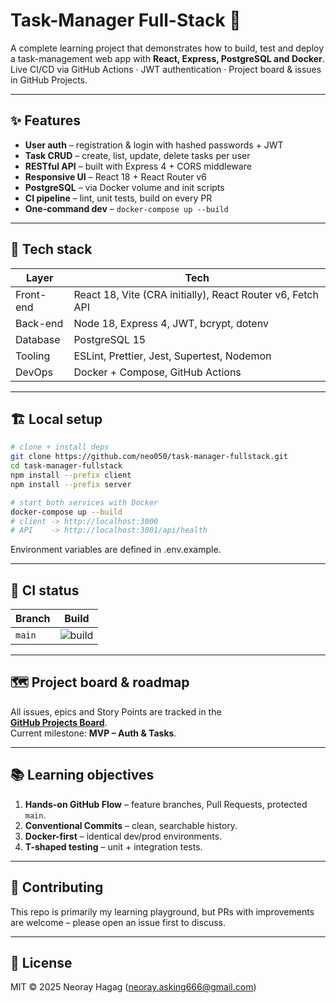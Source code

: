 # Task-Manager Full-Stack 🚀

A complete learning project that demonstrates how to build, test and deploy a task-management web app with **React, Express, PostgreSQL and Docker**.  
Live CI/CD via GitHub Actions · JWT authentication · Project board & issues in GitHub Projects.

---

## ✨ Features
- **User auth** – registration & login with hashed passwords + JWT  
- **Task CRUD** – create, list, update, delete tasks per user  
- **RESTful API** – built with Express 4 + CORS middleware  
- **Responsive UI** – React 18 + React Router v6  
- **PostgreSQL** – via Docker volume and init scripts  
- **CI pipeline** – lint, unit tests, build on every PR  
- **One-command dev** – `docker-compose up --build`

---

## 📁 Tech stack

| Layer     | Tech                                                                          |
|-----------|-------------------------------------------------------------------------------|
| Front-end | React 18, Vite (CRA initially), React Router v6, Fetch API                    |
| Back-end  | Node 18, Express 4, JWT, bcrypt, dotenv                                      |
| Database  | PostgreSQL 15                                                                 |
| Tooling   | ESLint, Prettier, Jest, Supertest, Nodemon                                    |
| DevOps    | Docker + Compose, GitHub Actions                                              |

---

## 🏗️ Local setup

```bash
# clone + install deps
git clone https://github.com/neo050/task-manager-fullstack.git
cd task-manager-fullstack
npm install --prefix client
npm install --prefix server

# start both services with Docker
docker-compose up --build
# client -> http://localhost:3000
# API    -> http://localhost:3001/api/health
```
Environment variables are defined in .env.example.

---

## 🚦 CI status

| Branch | Build |
|--------|-------|
| `main` | ![build](https://github.com/neo050/task-manager-fullstack/actions/workflows/build.yml/badge.svg) |

---

## 🗺 Project board & roadmap

All issues, epics and Story Points are tracked in the  
[**GitHub Projects Board**](https://github.com/neo050/task-manager-fullstack/projects/1).  
Current milestone: **MVP – Auth & Tasks**.

---

## 📚 Learning objectives

1. **Hands-on GitHub Flow** – feature branches, Pull Requests, protected `main`.
2. **Conventional Commits** – clean, searchable history.
3. **Docker-first** – identical dev/prod environments.
4. **T-shaped testing** – unit + integration tests.

---

## 🤝 Contributing

This repo is primarily my learning playground, but PRs with improvements are welcome – please open an issue first to discuss.

---

## 📄 License

MIT © 2025 Neoray Hagag (<neoray.asking666@gmail.com>)



